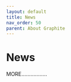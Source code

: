 ```yaml
---
layout: default
title: News
nav_order: 50
parent: About Graphite
---
```


# News

MORE.................